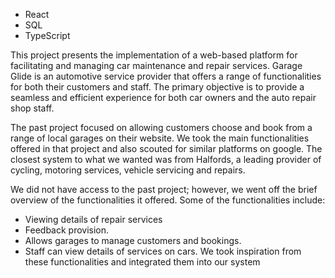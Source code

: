 * React
* SQL
* TypeScript

This project presents the implementation of a web-based platform for facilitating and managing car maintenance and repair services. 
Garage Glide is an automotive service provider that offers a range of functionalities for both their customers and staff. 
The primary objective is to provide a seamless and efficient experience for both car owners and the auto repair shop staff. 

The past project focused on allowing customers choose and book from a range of local garages on their website. 
We took the main functionalities offered in that project and also scouted for similar platforms on google. 
The closest system to what we wanted was from Halfords, a leading provider of cycling, motoring services, 
vehicle servicing and repairs. 

We did not have access to the past project; however, we went off the brief overview of the functionalities it offered. 
Some of the functionalities include: 
* Viewing details of repair services
* Feedback provision.
* Allows garages to manage customers and bookings.
* Staff can view details of services on cars.
We took inspiration from these functionalities and integrated them into our system

